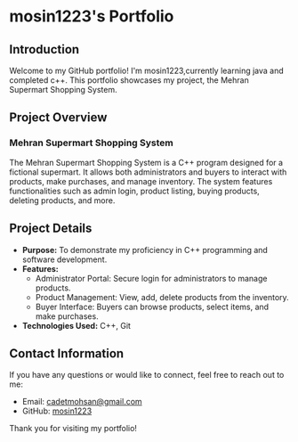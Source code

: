 # mosin1223's Portfolio

## Introduction
Welcome to my GitHub portfolio! I'm mosin1223,currently learning java and completed c++. This portfolio showcases my project, the Mehran Supermart Shopping System.

## Project Overview

### Mehran Supermart Shopping System
The Mehran Supermart Shopping System is a C++ program designed for a fictional supermart. It allows both administrators and buyers to interact with products, make purchases, and manage inventory. The system features functionalities such as admin login, product listing, buying products, deleting products, and more.

## Project Details
- **Purpose:** To demonstrate my proficiency in C++ programming and software development.
- **Features:**
  - Administrator Portal: Secure login for administrators to manage products.
  - Product Management: View, add, delete products from the inventory.
  - Buyer Interface: Buyers can browse products, select items, and make purchases.
- **Technologies Used:** C++, Git
## Contact Information
If you have any questions or would like to connect, feel free to reach out to me:
- Email: cadetmohsan@gmail.com
- GitHub: [mosin1223](https://github.com/mosin1223)

Thank you for visiting my portfolio!
